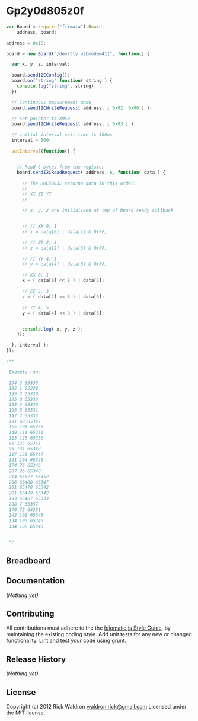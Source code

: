# Gp2y0d805z0f

```javascript
var Board = require("firmata").Board,
    address, board;

address = 0x1E;

board = new Board("/dev/tty.usbmodem411", function() {

  var x, y, z, interval;

  board.sendI2CConfig();
  board.on("string",function( string ) {
    console.log("string", string);
  });

  // Continuous measurement mode
  board.sendI2CWriteRequest( address, [ 0x02, 0x00 ] );

  // Set pointer to XMSB
  board.sendI2CWriteRequest( address, [ 0x03 ] );

  // initial interval wait time is 500ms
  interval = 500;

  setInterval(function() {


    // Read 6 bytes from the register
    board.sendI2CReadRequest( address, 6, function( data ) {

      // The HMC5883L returns data in this order:
      //
      // XX ZZ YY
      //

      // x, y, z are initialized at top of board ready callback


      // // XX 0, 1
      // x = data[0] | data[1] & 0xFF;

      // // ZZ 2, 3
      // z = data[2] | data[3] & 0xFF;

      // // YY 4, 5
      // y = data[4] | data[5] & 0xFF;

      // XX 0, 1
      x = ( data[0] << 8 ) | data[1];

      // ZZ 2, 3
      z = ( data[2] << 8 ) | data[3];

      // YY 4, 5
      y = ( data[4] << 8 ) | data[5];


      console.log( x, y, z );
    });

  }, interval );
});

/**

 Example run:

 194 3 65330
 195 1 65330
 195 3 65330
 195 0 65330
 195 2 65330
 195 5 65331
 197 7 65333
 191 48 65347
 155 101 65355
 140 111 65351
 113 125 65350
 91 135 65351
 96 131 65348
 117 121 65347
 141 104 65346
 174 76 65346
 207 26 65348
 214 65527 65352
 206 65488 65347
 201 65478 65342
 201 65479 65342
 193 65467 65333
 208 7 65357
 176 75 65351
 142 101 65348
 134 103 65346
 134 102 65346


 */

```

## Breadboard




## Documentation

_(Nothing yet)_









## Contributing
All contributions must adhere to the the [Idiomatic.js Style Guide](https://github.com/rwldrn/idiomatic.js),
by maintaining the existing coding style. Add unit tests for any new or changed functionality. Lint and test your code using [grunt](https://github.com/cowboy/grunt).

## Release History
_(Nothing yet)_

## License
Copyright (c) 2012 Rick Waldron <waldron.rick@gmail.com>
Licensed under the MIT license.
